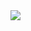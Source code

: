  <img src="https://img.shields.io/github/workflow/status/Tunisian-GitHub-Community/Github-Website/runTestOnPR/prod?style=for-the-badge">
